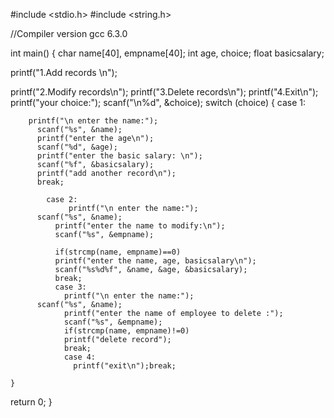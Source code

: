 #include <stdio.h>
#include <string.h>

//Compiler version gcc  6.3.0

int main()
{
  char name[40], empname[40];
  int age, choice;
  float basicsalary;
  
  printf("1.Add records \n");
 
  printf("2.Modify records\n");
  printf("3.Delete records\n");
  printf("4.Exit\n");
  printf("your choice:");
  scanf("\n%d", &choice);
  switch (choice)
    {
      case 1:
        
          
        printf("\n enter the name:");
          scanf("%s", &name);
          printf("enter the age\n");
          scanf("%d", &age);
          printf("enter the basic salary: \n");
          scanf("%f", &basicsalary);
          printf("add another record\n");
          break;
          
            case 2:
                 printf("\n enter the name:");
          scanf("%s", &name);
              printf("enter the name to modify:\n");
              scanf("%s", &empname);
           
              if(strcmp(name, empname)==0)
              printf("enter the name, age, basicsalary\n");
              scanf("%s%d%f", &name, &age, &basicsalary);
              break;
              case 3:
                printf("\n enter the name:");
          scanf("%s", &name);
                printf("enter the name of employee to delete :");
                scanf("%s", &empname);
                if(strcmp(name, empname)!=0)
                printf("delete record");
                break;
                case 4:
                  printf("exit\n");break;
        
    }
    
  
  
  return 0;
}

